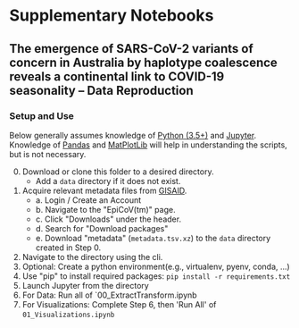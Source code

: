 # Supplementary Notebooks

## The emergence of SARS-CoV-2 variants of concern in Australia by haplotype coalescence reveals a continental link to COVID-19 seasonality – Data Reproduction

### Setup and Use

Below generally assumes knowledge of [Python (3.5+)](https://python.org) and [Jupyter](https://jupyter.org).\
Knowledge of [Pandas](https://pandas.pydata.org) and [MatPlotLib](https://matplotlib.org) will help in understanding the scripts, but is not necessary.

0. Download or clone this folder to a desired directory.
    - Add a `data` directory if it does not exist.
1. Acquire relevant metadata files from [GISAID](https://gisaid.org).
    - a. Login / Create an Account
    - b. Navigate to the "EpiCoV(tm)" page.
    - c. Click "Downloads" under the header.
    - d. Search for "Download packages"
    - e. Download "metadata" (`metadata.tsv.xz`) to the `data` directory created in Step 0.
2. Navigate to the directory using the cli.
3. Optional: Create a python environment(e.g., virtualenv, pyenv, conda, ...)
4. Use "pip" to install required packages: `pip install -r requirements.txt`
5. Launch Jupyter from the directory
6. For Data: Run all of `00_ExtractTransform.ipynb
7. For Visualizations: Complete Step 6, then 'Run All' of `01_Visualizations.ipynb`
